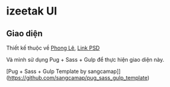# izeetak UI

## Giao diện

Thiết kế thuộc về [Phong Lê](https://www.facebook.com/phongletraining/?show_switched_toast=0&show_invite_to_follow=0&show_switched_tooltip=0&show_podcast_settings=0&show_community_transition=0&show_community_review_changes=0), [Link PSD](https://drive.google.com/file/d/17tI9dZBLcp3U5pZkEvjyTIZaMK3Vk8VQ/view?fbclid=IwAR0DiCKlVAn2D9XUnRtIwqBJ8_vGrcJcQjIaJ-QT4k6yRBlNsj4TkGAcHTM)

Và mình sử dụng Pug + Sass + Gulp để thực hiện giao diện này.

[Pug + Sass + Gulp Template by sangcamap]](https://github.com/sangcamap/pug_sass_gulp_template)

